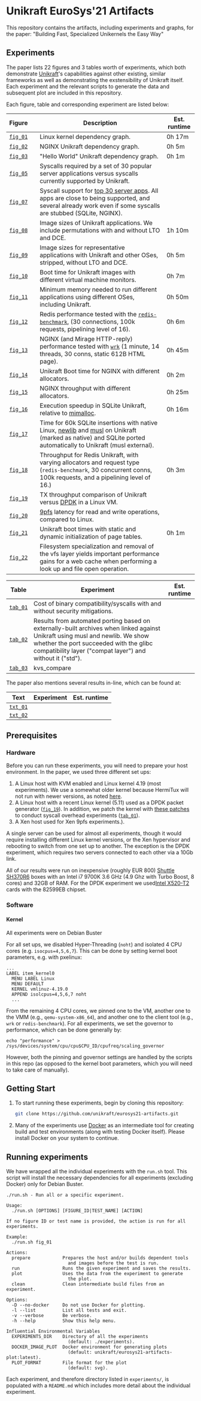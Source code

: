 # Unikraft EuroSys'21 Artifacts

This repository contains the artifacts, including experiments and graphs, for
the paper: "Building Fast, Specialized Unikernels the Easy Way"


## Experiments

The paper lists 22 figures and 3 tables worth of experiments, which both
demonstrate [Unikraft](http://unikraft.org)'s capabilities against other
existing, similar frameworks as well as demonstrating the
exstensibility of Unikraft itself.  Each experiment and the relevant scripts to
generate the data and subsequent plot are included in this repository.

Each figure, table and corresponding experiment are listed below:

| Figure                                                              |       | Description                                                                                                                                                                                                                   | Est. runtime |
|---------------------------------------------------------------------|-------|-------------------------------------------------------------------------------------------------------------------------------------------------------------------------------------------------------------------------------|--------------|
| [`fig_01`](/experiments/fig_01_linux-deps/README.md)                |       | Linux kernel dependency graph.                                                                                                                                                                                                | 0h 17m       |
| [`fig_02`](/experiments/fig_02_unikraft-nginx-deps/README.md)       |       | NGINX Unikraft dependency graph.                                                                                                                                                                                              | 0h 5m        |
| [`fig_03`](/experiments/fig_03_unikraft-helloworld-deps/README.md)  |       | "Hello World" Unikraft dependency graph.                                                                                                                                                                                      | 0h 1m        |
| [`fig_05`](/experiments/fig_05_syscall-heatmap/README.md)           |       | Syscalls required by a set of 30 popular server applications versus syscalls currently supported by Unikraft.                                                                                                                 |              |
| [`fig_07`](/experiments/fig_07_syscall-support/README.md)           |       | Syscall support for [top 30 server apps](https://popcon.debian.org/). All apps are close to being supported, and several already work even if some syscalls are stubbed (SQLite, NGINX).                                      |              |
| [`fig_08`](/experiments/fig_08_unikraft-image-size/README.md)       |       | Image sizes of Unikraft applications.  We include  permutations with and without LTO and DCE.                                                                                                                                 | 1h 10m       |
| [`fig_09`](/experiments/fig_09_compare-image-size/README.md)        |       | Image sizes for representative applications with Unikraft and other OSes, stripped, without LTO and DCE.                                                                                                                      | 0h 5m        |
| [`fig_10`](/experiments/fig_10_unikraft-boot/README.md)             |       | Boot time for Unikraft images with different virtual machine monitors.                                                                                                                                                        | 0h 7m        |
| [`fig_11`](/experiments/fig_11_compare-min-mem/README.md)           |       | Minimum memory needed to run different applications using different OSes, including Unikraft.                                                                                                                                 | 0h 50m       |
| [`fig_12`](/experiments/fig_12_redis-perf/README.md)                |       | Redis performance tested with the [`redis-benchmark`](https://github.com/redis/redis/blob/2.2/src/redis-benchmark.c), (30 connections, 100k requests, pipelining level of 16).                                                | 0h 6m        |
| [`fig_13`](/experiments/fig_13_nginx-perf/README.md)                |       | NGINX (and Mirage HTTP-reply) performance tested with [`wrk`](https://github.com/wg/wrk) (1 minute, 14 threads, 30 conns, static 612B HTML page).                                                                             | 0h 45m       |
| [`fig_14`](/experiments/fig_14_unikraft-nginx-alloc-boot/README.md) |       | Unikraft Boot time for NGINX with different allocators.                                                                                                                                                                       | 0h 2m        |
| [`fig_15`](/experiments/fig_15_unikraft-nginx-throughput/README.md) |       | NGINX throughput with different allocators.                                                                                                                                                                                   | 0h 25m       |
| [`fig_16`](/experiments/fig_16_unikraft-sqlite-alloc/README.md)     |       | Execution speedup in SQLite Unikraft, relative to [mimalloc](https://github.com/microsoft/mimalloc).                                                                                                                          | 0h 16m       |
| [`fig_17`](/experiments/fig_17_unikraft-sqlite-libc/README.md)      |       | Time for 60k SQLite insertions with native Linux, [newlib](https://sourceware.org/newlib/) and [musl](https://www.musl-libc.org/) on Unikraft (marked as native) and SQLite ported automatically to Unikraft (musl external). |              |
| [`fig_18`](/experiments/fig_18_unikraft-redis-alloc/README.md)      |       | Throughput for Redis Unikraft, with varying allocators and request type (`redis-benchmark`, 30 concurrent conns, 100k requests, and a pipelining level of 16.)                                                                | 0h 3m        |
| [`fig_19`](/experiments/fig_19_compare-dpdk/README.md)              |       | TX throughput comparison of Unikraft versus [DPDK](https://www.dpdk.org/) in a Linux VM.                                                                                                                                      |              |
| [`fig_20`](/experiments/fig_20_compare-9pfs/README.md)              |       | [9pfs](https://xenbits.xen.org/docs/unstable/misc/9pfs.html) latency for read and write operations, compared to Linux.                                                                                                        |              |
| [`fig_21`](/experiments/fig_21_unikraft-boot-pages/README.md)       |       | Unikraft boot times with static and dynamic initialization of page tables.                                                                                                                                                    | 0h 1m        |
| [`fig_22`](/experiments/fig_22_compare-vfs/README.md)               |       | Filesystem specialization and removal of the vfs layer yields important performance gains for a web cache when performing a look up and file open operation.                                                                  |              |

| Table                                                        | Experiment                                                                                                                                                                                                                           | Est. runtime |
|--------------------------------------------------------------|--------------------------------------------------------------------------------------------------------------------------------------------------------------------------------------------------------------------------------------|--------------|
| [`tab_01`](/experiments/tab_01_bincompat-syscalls/README.md) | Cost of binary compatibility/syscalls with and without security mitigations.                                                                                                                                                         |              |
| [`tab_02`](/experiments/tab_02_abi/README.md)                | Results from automated porting based on externally-built archives when linked against Unikraft using musl and newlib. We show whether the port succeeded with the glibc compatibility layer ("compat layer") and without it ("std"). |              |
| [`tab_03`](/experiments/tab_03_kvs_compare/README.md)        | kvs_compare                                                                                                                                                                                                                          |              |

The paper also mentions several results in-line, which can be found at:

| Text                                                           | Experiment | Est. runtime |
|----------------------------------------------------------------|------------|--------------|
| [`txt_01`](/experiments/txt_01_unikernel-boot-times/README.md) |            |              |
| [`txt_02`](/experiments/txt_02_9pfs-boot-times/README.md)      |            |              |

## Prerequisites

### Hardware

Before you can run these experiments, you will need to prepare your host
environment.  In the paper, we used three different set ups:

 1. A Linux host with KVM enabled and Linux kernel 4.19 (most
    experiments). We use a somewhat older kernel because HermiTux will
    not run with newer versions, as noted [here](https://github.com/ssrg-vt/hermitux/issues/12).
 2. A Linux host with a recent Linux kernel (5.11) used as a DPDK packet
    generator ([`fig_19`](/experiments/fig_19_compare-dpdk/README.md)).  In
    addition, we patch the kernel with [these patches](#) to conduct syscall
    overhead experiments ([`tab_01`](/experiments/tab_01_bincompat-syscalls/README.md)).
 3. A Xen host used for Xen 9pfs experiments.). 

A single server can be used for almost all experiments, though it would require
installing different Linux kernel versions, or the Xen hypervisor and rebooting
to switch from one set up to another.  The exception is the DPDK experiment,
which requires two servers connected to each other via a 10Gb link.

All of our results were run on inexpensive (roughly EUR 800)
[Shuttle SH370R6](http://global.shuttle.com/products/productsDetail?productId=2265)
boxes with an Intel i7 9700K 3.6 GHz (4.9 Ghz with Turbo Boost, 8 cores) and
32GB of RAM. For the DPDK experiment we used[Intel X520-T2](https://ark.intel.com/content/www/de/de/ark/products/69655/intel-ethernet-converged-network-adapter-x520-t2.html)
cards with the 82599EB chipset.


### Software

#### Kernel

All experiments were on Debian Buster

For all set ups, we disabled Hyper-Threading (`noht`) and isolated 4 CPU cores
(e.g. `isocpus=4,5,6,7`).  This can be done by setting kernel boot parameters,
e.g. with pxelinux:

```
...
LABEL item_kernel0
  MENU LABEL Linux
  MENU DEFAULT
  KERNEL vmlinuz-4.19.0
  APPEND isolcpus=4,5,6,7 noht
  ...
```

From the remaining 4 CPU cores, we pinned one to the VM, another one to the VMM
(e.g., `qemu-system-x86_64`), and another one to the client tool (e.g., `wrk` or
`redis-benchmark`).  For all experiments, we set the governor to performance,
which can be done generally by:

```
echo "performance" > /sys/devices/system/cpu/cpu$CPU_ID/cpufreq/scaling_governor
```

However, both the pinning and governor settings are handled by the scripts in
this repo (as opposed to the kernel boot parameters, which you will need to take
care of manually).


## Getting Start

1. To start running these experiments, begin by cloning this repository:
   ```bash
   git clone https://github.com/unikraft/eurosys21-artifacts.git
   ```

2. Many of the experiments use [Docker](https://docs.docker.com/get-docker/) as
   an intermediate tool for creating build and test environments (along with
   testing Docker itself).  Please install Docker on your system to continue.


## Running experiments

We have wrapped all the individual experiments with the `run.sh` tool.  This
script will install the necessary dependencies for all experiments (excluding
Docker) only for Debian Buster.

```
./run.sh - Run all or a specific experiment.

Usage:
  ./run.sh [OPTIONS] [FIGURE_ID|TEST_NAME] [ACTION]

If no figure ID or test name is provided, the action is run for all
experiments.

Example:
  ./run.sh fig_01

Actions:
  prepare            Prepares the host and/or builds dependent tools
                       and images before the test is run.
  run                Runs the given experiment and saves the results.
  plot               Uses the data from the experiment to generate
                       the plot.
  clean              Clean intermediate build files from an experiment.

Options:
  -D --no-docker     Do not use Docker for plotting.
  -l --list          List all tests and exit.
  -v --verbose       Be verbose.
  -h --help          Show this help menu.

Influential Environmental Variables
  EXPERIMENTS_DIR    Directory of all the experiments
                       (default: ./experiments).
  DOCKER_IMAGE_PLOT  Docker environment for generating plots
                       (default: unikraft/eurosys21-artifacts-plot:latest).
  PLOT_FORMAT        File format for the plot
                       (default: svg).
```

Each experiment, and therefore directory listed in `experiments/`, is populated
with a `README.md` which includes more detail about the individual experiment.
